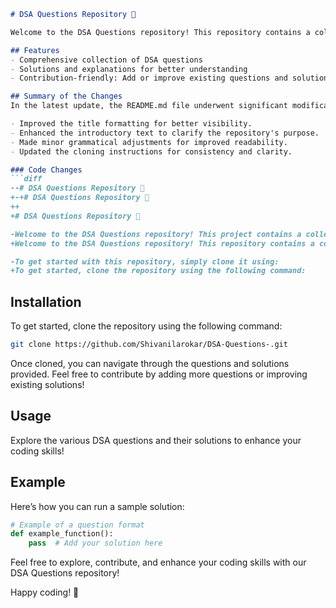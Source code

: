 ```markdown
# DSA Questions Repository 🎉

Welcome to the DSA Questions repository! This repository contains a collection of data structure and algorithm questions to help you master coding interviews and improve your problem-solving skills.

## Features
- Comprehensive collection of DSA questions
- Solutions and explanations for better understanding
- Contribution-friendly: Add or improve existing questions and solutions

## Summary of the Changes
In the latest update, the README.md file underwent significant modifications to enhance clarity and presentation. Here are some of the key updates made in the README:

- Improved the title formatting for better visibility.
- Enhanced the introductory text to clarify the repository's purpose.
- Made minor grammatical adjustments for improved readability.
- Updated the cloning instructions for consistency and clarity.

### Code Changes
```diff
--# DSA Questions Repository 🤖
+-+# DSA Questions Repository 🎤
++ 
+# DSA Questions Repository 🎉

-Welcome to the DSA Questions repository! This project contains a collection of Data Structure and Algorithm questions designed to help you improve your coding skills.
+Welcome to the DSA Questions repository! This repository contains a collection of data structure and algorithm questions to help you master coding interviews and improve your problem-solving skills.

-To get started with this repository, simply clone it using:
+To get started, clone the repository using the following command:
```

## Installation
To get started, clone the repository using the following command:

```bash
git clone https://github.com/Shivanilarokar/DSA-Questions-.git
```

Once cloned, you can navigate through the questions and solutions provided. Feel free to contribute by adding more questions or improving existing solutions!

## Usage
Explore the various DSA questions and their solutions to enhance your coding skills!

## Example
Here’s how you can run a sample solution:

```python
# Example of a question format
def example_function():
    pass  # Add your solution here
```

Feel free to explore, contribute, and enhance your coding skills with our DSA Questions repository!

Happy coding! 🚀
```